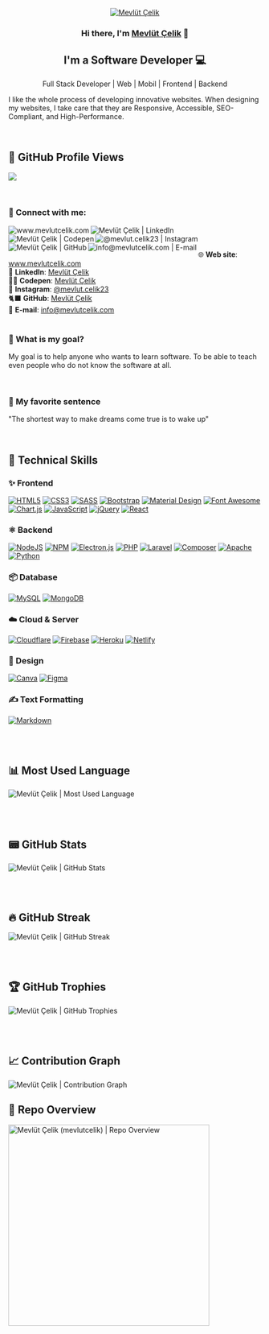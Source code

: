 <p align="center">
  <a href="https://www.mevlutcelik.com/" target="_blank" rel="noreferrer"><img src="https://media.licdn.com/dms/image/v2/D4D16AQGhdWNBuP9PeA/profile-displaybackgroundimage-shrink_350_1400/profile-displaybackgroundimage-shrink_350_1400/0/1720786925840?e=1740009600&v=beta&t=q-hWRrondUpZwMH-_7rVDgYTIHWlUhkpNhptU5o35GA" alt="Mevlüt Çelik"></a>
</p>

<h3 align="center">
Hi there, I'm <a href="https://www.mevlutcelik.com/" target="_blank" rel="noreferrer">Mevlüt Çelik</a> 👋
</h3>

<h2 align="center">
I'm a Software Developer 💻
</h2>

<p align="center">Full Stack Developer | Web | Mobil | Frontend | Backend</p>

I like the whole process of developing innovative websites.  When designing my websites, I take care that they are Responsive, Accessible, SEO-Compliant, and High-Performance.

<br/>

## 🔢 GitHub Profile Views

![](https://komarev.com/ghpvc/?username=mevlutcelik&label=Profile%20views&color=1a73E8&style=flat)

<br/>

### 🤝 Connect with me:

<a target="_blank" title="Mevlüt Çelik | Web Site (www.mevlutcelik.com)" href="https://www.mevlutcelik.com/"><img align="left" src="https://img.shields.io/badge/website-1a73e8?style=for-the-badge&logo=About.me&logoColor=white" alt="www.mevlutcelik.com"/></a>
<a target="_blank" title="Mevlüt Çelik | LikedIn" href="https://www.linkedin.com/in/mevlutcelik/"><img align="left" src="https://img.shields.io/badge/LinkedIn-0077B5?style=for-the-badge&logo=linkedin&logoColor=white" alt="Mevlüt Çelik | LinkedIn"/></a>
<a target="_blank" title="Mevlüt Çelik | Codepen" href="https://codepen.io/mevlut"><img align="left" src="https://img.shields.io/badge/Codepen-000000?style=for-the-badge&logo=codepen&logoColor=white" alt="Mevlüt Çelik | Codepen"/></a>
<a target="_blank" title="@mevlut.celik23 | Instagram" href="https://www.instagram.com/mevlut.celik23/"><img align="left" src="https://img.shields.io/badge/Instagram-833AB4?style=for-the-badge&logo=instagram&logoColor=white" alt="@mevlut.celik23 | Instagram"/></a>
<a target="_blank" title="Mevlüt Çelik | GitHub" href="https://github.com/mevlutcelik"><img align="left" src="https://img.shields.io/badge/GitHub-100000?style=for-the-badge&logo=github&logoColor=white" alt="Mevlüt Çelik | GitHub"/></a>
<a target="_blank" title="info@mevlutcelik.com | E-mail" href="mailto:info@mevlutcelik.com"><img align="left" src="https://img.shields.io/badge/Gmail-D14836?style=for-the-badge&logo=gmail&logoColor=white" alt="info@mevlutcelik.com | E-mail"/></a>

<br/><br/>

🌐 **Web site**: <a title="Mevlüt Çelik | Web Site (www.mevlutcelik.com)" href="https://www.mevlutcelik.com/" target="_blank">www.mevlutcelik.com</a><br/>
💼 **LinkedIn**: <a title="Mevlüt Çelik | LinkedIn" href="https://www.linkedin.com/in/mevlutcelik" target="_blank">Mevlüt Çelik</a><br/>
🧑‍💻 **Codepen**: <a title="Mevlüt Çelik | Codepen" href="https://www.codepen.io/mevlut" target="_blank">Mevlüt Çelik</a><br/>
🧑 **Instagram**: <a title="@mevlut.celik23 | Instagram" href="https://www.instagram.com/mevlut.celik23" target="_blank">@mevlut.celik23</a><br/>
🐈‍⬛ **GitHub**: <a title="Mevlüt Çelik | GitHub" href="https://github.com/mevlutcelik" target="_blank">Mevlüt Çelik</a><br/>
📩 **E-mail**: <a title="info@mevlutcelik.com" href="mailto:info@mevlutcelik.com" target="_blank">info@mevlutcelik.com</a><br/><br/>

### 🤔 What is my goal?

My goal is to help anyone who wants to learn software. To be able to teach even people who do not know the software at all.

<br/>

### 🎈 My favorite sentence

"The shortest way to make dreams come true is to wake up"

<br/>

## 💼 Technical Skills

### ✨ Frontend
<a href="#!">![HTML5](https://img.shields.io/badge/html5-%23E34F26.svg?style=for-the-badge&logo=html5&logoColor=white)</a>
<a href="#!">![CSS3](https://img.shields.io/badge/css3-%231572B6.svg?style=for-the-badge&logo=css3&logoColor=white)</a>
<a href="#!">![SASS](https://img.shields.io/badge/SASS-hotpink.svg?style=for-the-badge&logo=SASS&logoColor=white)</a>
<a href="#!">![Bootstrap](https://img.shields.io/badge/bootstrap-%23563D7C.svg?style=for-the-badge&logo=bootstrap&logoColor=white)</a>
<a href="#!">![Material Design](https://img.shields.io/badge/material%20design-757575?style=for-the-badge&logo=material%20design&logoColor=white)</a>
<a href="#!">![Font Awesome](https://img.shields.io/badge/Font_Awesome-339AF0?style=for-the-badge&logo=fontawesome&logoColor=white)</a>
<a href="#!">![Chart.js](https://img.shields.io/badge/chart.js-F5788D.svg?style=for-the-badge&logo=chart.js&logoColor=white)</a>
<a href="#!">![JavaScript](https://img.shields.io/badge/javascript-%23323330.svg?style=for-the-badge&logo=javascript&logoColor=%23F7DF1E)</a>
<a href="#!">![jQuery](https://img.shields.io/badge/jquery-%230769AD.svg?style=for-the-badge&logo=jquery&logoColor=white)</a>
<a href="#!">![React](https://img.shields.io/badge/React-20232A?style=for-the-badge&logo=react&logoColor=61DAFB)</a>

### ⚛️ Backend
<a href="#!">![NodeJS](https://img.shields.io/badge/node.js-6DA55F?style=for-the-badge&logo=node.js&logoColor=white)</a>
<a href="#!">![NPM](https://img.shields.io/badge/NPM-%23000000.svg?style=for-the-badge&logo=npm&logoColor=white)</a>
<a href="#!">![Electron.js](https://img.shields.io/badge/Electron-191970?style=for-the-badge&logo=Electron&logoColor=white)</a>
<a href="#!">![PHP](https://img.shields.io/badge/php-%23777BB4.svg?style=for-the-badge&logo=php&logoColor=white)</a>
<a href="#!">![Laravel](https://img.shields.io/badge/Laravel-FF2D20?style=for-the-badge&logo=laravel&logoColor=white)</a>
<a href="#!">![Composer](https://img.shields.io/badge/Composer-885630?style=for-the-badge&logo=Composer&logoColor=white)</a>
<a href="#!">![Apache](https://img.shields.io/badge/Apache-D22128?style=for-the-badge&logo=Apache&logoColor=white)</a>
<a href="#!">![Python](https://img.shields.io/badge/python-3670A0?style=for-the-badge&logo=python&logoColor=ffdd54)</a>

### 📦 Database
<a href="#!">![MySQL](https://img.shields.io/badge/mysql-%23DD8A00.svg?style=for-the-badge&logo=mysql&logoColor=white)</a>
<a href="#!">![MongoDB](https://img.shields.io/badge/MongoDB-%234ea94b.svg?style=for-the-badge&logo=mongodb&logoColor=white)</a>

### ☁️ Cloud & Server
<a href="#!">![Cloudflare](https://img.shields.io/badge/Cloudflare-F38020?style=for-the-badge&logo=Cloudflare&logoColor=white)</a>
<a href="#!">![Firebase](https://img.shields.io/badge/firebase-%23039BE5.svg?style=for-the-badge&logo=firebase)</a>
<a href="#!">![Heroku](https://img.shields.io/badge/heroku-%23430098.svg?style=for-the-badge&logo=heroku&logoColor=white)</a>
<a href="#!">![Netlify](https://img.shields.io/badge/netlify-%23000000.svg?style=for-the-badge&logo=netlify&logoColor=#00C7B7)</a>

### 🎨 Design
<a href="#!">![Canva](https://img.shields.io/badge/Canva-%2300C4CC.svg?style=for-the-badge&logo=Canva&logoColor=white)</a>
<a href="#!">![Figma](https://img.shields.io/badge/figma-%23F24E1E.svg?style=for-the-badge&logo=figma&logoColor=white)</a>

### ✍️ Text Formatting
<a href="#!">![Markdown](https://img.shields.io/badge/markdown-%23000000.svg?style=for-the-badge&logo=markdown&logoColor=white)</a>

<br/><br/>

## 📊 Most Used Language

<picture>
  <source srcset="https://github-readme-stats.vercel.app/api/top-langs/?username=mevlutcelik&layout=compact&theme=dark&bg_color=0d1117&border_color=2d3541" media="(prefers-color-scheme: dark)">
  <img title="Mevlüt Çelik | Most Used Language" src="https://github-readme-stats.vercel.app/api/top-langs/?username=mevlutcelik&layout=compact">
</picture>

<br/><br/>

## 📟 GitHub Stats

<picture>
  <source srcset="https://github-readme-stats.vercel.app/api?username=mevlutcelik&show_icons=true&theme=radical&bg_color=0d1117&border_color=2d3541" media="(prefers-color-scheme: dark)">
  <img title="Mevlüt Çelik | GitHub Stats" src="https://github-readme-stats.vercel.app/api?username=mevlutcelik&show_icons=true">
</picture>

<br/><br/>

## 🔥 GitHub Streak

<picture>
  <source srcset="https://github-readme-streak-stats.herokuapp.com/?user=mevlutcelik&theme=dark&bg_color=0d1117&border_color=2d3541" media="(prefers-color-scheme: dark)">
  <img title="Mevlüt Çelik | GitHub Streak" src="https://streak-stats.demolab.com/demo/preview.php?user=mevlutcelik">
</picture>

<br/><br/>

## 🏆 GitHub Trophies

<picture>
  <source srcset="https://github-profile-trophy.vercel.app/?username=mevlutcelik&column=8&theme=radical&bg_color=0d1117&border_color=2d3541" media="(prefers-color-scheme: dark)">
  <img title="Mevlüt Çelik | GitHub Trophies" src="https://github-profile-trophy.vercel.app/?username=mevlutcelik&column=8">
</picture>

<br/><br/>

## 📈 Contribution Graph

<picture>
  <source srcset="https://activity-graph.herokuapp.com/graph?username=mevlutcelik&color=1a73e8&line=1a73e8&point=1b9ce6&area=true&hide_border=true&theme=dark&bg_color=0d1117&border_color=2d3541" media="(prefers-color-scheme: dark)">
  <img title="Mevlüt Çelik | Contribution Graph" src="https://activity-graph.herokuapp.com/graph?username=mevlutcelik&bg_color=ffffff&color=1b9ce6&line=1b9ce6&point=1b9ce6&area=true&hide_border=true">
</picture>

<br/>


## 👀 Repo Overview

<img src="https://opengraph.githubassets.com/098fd83e7ce68376eb2e01003a55eb7e1eb8b093aeda5e7d87ce9bd2a7d0d0f8/mevlutcelik/mevlutcelik" alt="Mevlüt Çelik (mevlutcelik) | Repo Overview" width="400"/>

